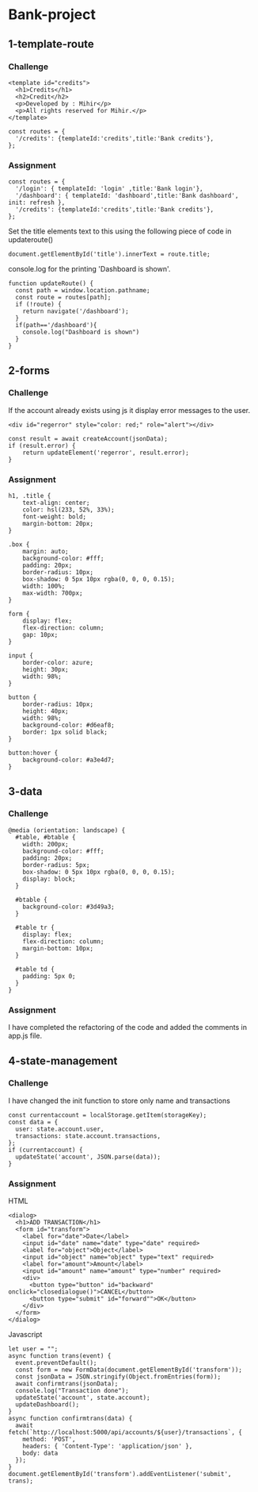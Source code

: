 # Bank-project

## 1-template-route

### Challenge
```
<template id="credits">
  <h1>Credits</h1>
  <h2>Credit</h2>
  <p>Developed by : Mihir</p>
  <p>All rights reserved for Mihir.</p>
</template>

const routes = {
  '/credits': {templateId:'credits',title:'Bank credits'},
};
```
### Assignment
```
const routes = {
  '/login': { templateId: 'login' ,title:'Bank login'},
  '/dashboard': { templateId: 'dashboard',title:'Bank dashboard',  init: refresh },
  '/credits': {templateId:'credits',title:'Bank credits'},
};
```
Set the title elements text to this using the following piece of code in updateroute()
```
document.getElementById('title').innerText = route.title;
```
console.log for the printing 'Dashboard is shown'.
```
function updateRoute() {
  const path = window.location.pathname;
  const route = routes[path];
  if (!route) {
    return navigate('/dashboard');
  }
  if(path=='/dashboard'){
    console.log("Dashboard is shown")
  }
}
```

## 2-forms

### Challenge
If the account already exists using js it display error messages to the user.
```
<div id="regerror" style="color: red;" role="alert"></div>

const result = await createAccount(jsonData);
if (result.error) {
    return updateElement('regerror', result.error);
}
```

### Assignment
```
h1, .title {
    text-align: center;
    color: hsl(233, 52%, 33%);
    font-weight: bold;
    margin-bottom: 20px;
}

.box {
    margin: auto;
    background-color: #fff;
    padding: 20px;
    border-radius: 10px;
    box-shadow: 0 5px 10px rgba(0, 0, 0, 0.15);
    width: 100%;
    max-width: 700px;
}

form {
    display: flex;
    flex-direction: column;
    gap: 10px;
}

input {
    border-color: azure;
    height: 30px;
    width: 98%;
}

button {
    border-radius: 10px;
    height: 40px;
    width: 98%;
    background-color: #d6eaf8;
    border: 1px solid black;
}

button:hover {
    background-color: #a3e4d7;
}
```

## 3-data

### Challenge
```
@media (orientation: landscape) {
  #table, #btable {
    width: 200px;
    background-color: #fff;
    padding: 20px;
    border-radius: 5px;
    box-shadow: 0 5px 10px rgba(0, 0, 0, 0.15);
    display: block;
  }

  #btable {
    background-color: #3d49a3;
  }

  #table tr {
    display: flex;
    flex-direction: column;
    margin-bottom: 10px;
  }

  #table td {
    padding: 5px 0;
  }
}
```

### Assignment
I have completed the refactoring of the code and added the comments in app.js file.

## 4-state-management

### Challenge
I have changed the init function to store only name and transactions
```
const currentaccount = localStorage.getItem(storageKey);
const data = {
  user: state.account.user,                  
  transactions: state.account.transactions,  
};
if (currentaccount) {
  updateState('account', JSON.parse(data));
}
```

### Assignment
HTML
```
<dialog>
  <h1>ADD TRANSACTION</h1>
  <form id="transform">
    <label for="date">Date</label>
    <input id="date" name="date" type="date" required>
    <label for="object">Object</label>
    <input id="object" name="object" type="text" required>
    <label for="amount">Amount</label>
    <input id="amount" name="amount" type="number" required>
    <div>
      <button type="button" id="backward" onclick="closedialogue()">CANCEL</button>
      <button type="submit" id="forward"">OK</button>
    </div>
  </form>
</dialog>
```

Javascript
```
let user = "";
async function trans(event) {
  event.preventDefault();
  const form = new FormData(document.getElementById('transform'));
  const jsonData = JSON.stringify(Object.fromEntries(form));
  await confirmtrans(jsonData);
  console.log("Transaction done");
  updateState('account', state.account);
  updateDashboard();
}
async function confirmtrans(data) {
  await fetch(`http://localhost:5000/api/accounts/${user}/transactions`, {
    method: 'POST',
    headers: { 'Content-Type': 'application/json' },
    body: data
  });
}
document.getElementById('transform').addEventListener('submit', trans);
```
